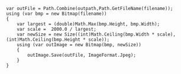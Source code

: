 ﻿    var outFile = Path.Combine(outpath,Path.GetFileName(filename));
    using (var bmp = new Bitmap(filename))
    {
        var largest = (double)Math.Max(bmp.Height, bmp.Width);
        var scale =  2000.0 / largest;
        var newSize = new Size((int)Math.Ceiling(bmp.Width * scale), (int)Math.Ceiling(bmp.Height * scale));
        using (var outImage = new Bitmap(bmp, newSize))
        {
            outImage.Save(outFile, ImageFormat.Jpeg);
        }
    }